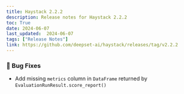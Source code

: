 ```yaml
---
title: Haystack 2.2.2
description: Release notes for Haystack 2.2.2
toc: True
date: 2024-06-07
last_updated:  2024-06-07
tags: ["Release Notes"]
link: https://github.com/deepset-ai/haystack/releases/tag/v2.2.2
---
```


### 🐛 Bug Fixes

-  Add missing `metrics` column in `DataFrame` returned by `EvaluationRunResult.score_report()`
